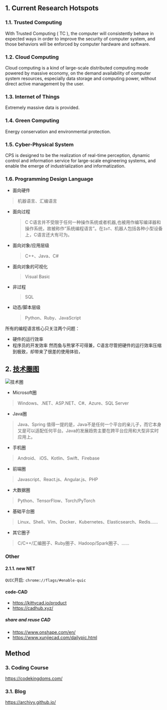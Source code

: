 ## 1. Current Research Hotspots
### 1.1. Trusted Computing
With Trusted Computing ( TC ), the computer will consistently behave  in expected ways in order to improve the security of computer system, and those behaviors will be enforced by computer hardware and software. 
### 1.2. Cloud Computing
Cloud computing is a kind of large-scale distributed computing mode powered by massive economy, on the demand availability of computer system resources, especially data storage and computing power, without direct active management by the user.
### 1.3. Internet of Things
Extremely massive data is provided.
### 1.4. Green Computing
Energy conservation and environmental protection.
### 1.5. Cyber-Physical System
CPS is designed to be the realization of real-time perception, dynamic control and information service for large-scale engineering systems, and enable the emerge of industrialization and informatization.


### 1.6. Programming Design Language
* 面向硬件
>机器语言、汇编语言
* 面向过程
	>C
C语言并不受限于任何一种操作系统或者机器,也被用作编写编译器和操作系统，故被称作“系统编程语言”。在`IoT`、机器人包括各种小型设备上，C语言还大有可为。
* 面向对象/应用层级
	>C++、Java、C#

* 面向对象的可视化
	>Visual Basic
* 非过程
	>SQL
* 动态/脚本层级
	>Python、Ruby、JavaScript

所有的编程语言核心只关注两个问题：
- 硬件的运行效率
- 程序员的开发效率
然而鱼与熊掌不可得兼，C语言尽管把硬件的运行效率压缩到极致，却带来了很差的使用体验，
## 2. [技术圈图](https://coolshell.cn/articles/19307.html)
![技术圈](https://coolshell.cn/wp-content/uploads/2019/04/06-08.Technology.Circle-1024x1024.png
)
- Microsoft圈 
>Windows、.NET、ASP.NET、C#、Azure、SQL Server
- Java圈 
>Java、Spring
值得一提的是，Java不是任何一个平台的亲儿子，而它本身又是可以适配任何平台。Java的发展趋势主要在跨平台应用和大型非实时应用上。
- 手机圈 
>Android、 iOS、Kotlin、Swift、Firebase
- 前端圈 
>Javascript、React.js、Angular.js、PHP
- 大数据圈 
> Python、TensorFlow、Torch/PyTorch
- 基础平台圈 
> Linux、Shell、Vim、Docker、Kubernetes、Elasticsearch、Redis……
- 其它圈子
> C/C++/汇编圈子、Ruby圈子、Hadoop/Spark圈子、……

### Other
#### 2.1.1. new NET
`QUIC`开启: `chrome://flags/#enable-quic`

#### code-CAD
- https://kittycad.io/product
- https://cadhub.xyz/

##### share and reuse CAD
- https://www.onshape.com/en/
- https://www.xunjiecad.com/dailypic.html
## Method
### 3. Coding Course

https://codekingdoms.com/

### 3.1. Blog

https://archivy.github.io/